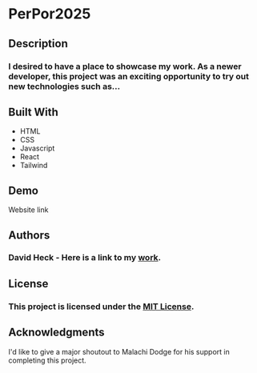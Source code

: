 # PerPor2025

## Description

### I desired to have a place to showcase my work. As a newer developer, this project was an exciting opportunity to try out new technologies such as...

## Built With

- HTML
- CSS
- Javascript
- React
- Tailwind

## Demo

Website link

## Authors

### David Heck - Here is a link to my [work](https://github.com/heckdavid).

## License

### This project is licensed under the [MIT License](https://opensource.org/license/mit).

## Acknowledgments

I'd like to give a major shoutout to Malachi Dodge for his support in completing this project.
